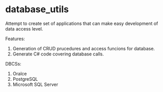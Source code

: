 # database_utils
Attempt to create set of applications that can make easy development of data access level.

Features:
1. Generation of CRUD prucedures and access funcions for database.
2. Generate C# code covering database calls.

DBCSs:
1. Oralce
2. PostgreSQL
3. Microsoft SQL Server
